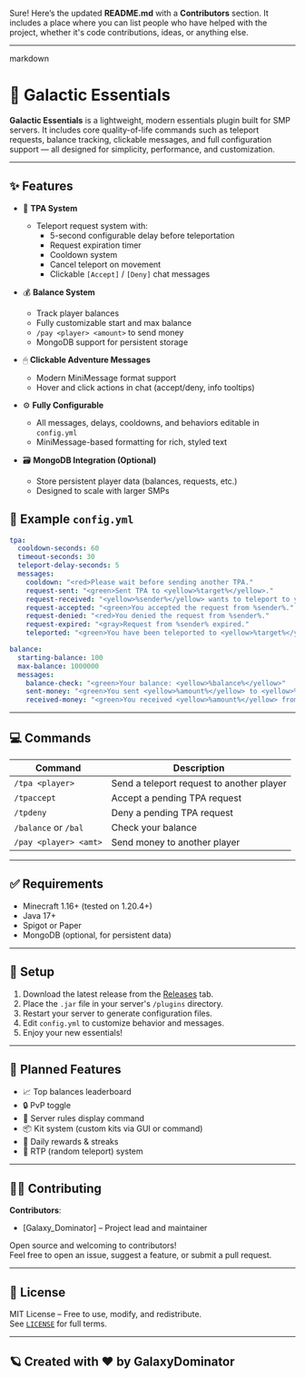 Sure! Here’s the updated **README.md** with a **Contributors** section. It includes a place where you can list people who have helped with the project, whether it's code contributions, ideas, or anything else.

---

markdown
# 🌌 Galactic Essentials

**Galactic Essentials** is a lightweight, modern essentials plugin built for SMP servers. It includes core quality-of-life commands such as teleport requests, balance tracking, clickable messages, and full configuration support — all designed for simplicity, performance, and customization.

---

## ✨ Features

- 🧭 **TPA System**
  - Teleport request system with:
    - 5-second configurable delay before teleportation
    - Request expiration timer
    - Cooldown system
    - Cancel teleport on movement
    - Clickable `[Accept]` / `[Deny]` chat messages

- 💰 **Balance System**
  - Track player balances
  - Fully customizable start and max balance
  - `/pay <player> <amount>` to send money
  - MongoDB support for persistent storage

- 🖱 **Clickable Adventure Messages**
  - Modern MiniMessage format support
  - Hover and click actions in chat (accept/deny, info tooltips)

- ⚙️ **Fully Configurable**
  - All messages, delays, cooldowns, and behaviors editable in `config.yml`
  - MiniMessage-based formatting for rich, styled text

- 🗃 **MongoDB Integration (Optional)**
  - Store persistent player data (balances, requests, etc.)
  - Designed to scale with larger SMPs


## 📁 Example `config.yml`

```yaml
tpa:
  cooldown-seconds: 60
  timeout-seconds: 30
  teleport-delay-seconds: 5
  messages:
    cooldown: "<red>Please wait before sending another TPA."
    request-sent: "<green>Sent TPA to <yellow>%target%</yellow>."
    request-received: "<yellow>%sender%</yellow> wants to teleport to you!"
    request-accepted: "<green>You accepted the request from %sender%."
    request-denied: "<red>You denied the request from %sender%."
    request-expired: "<gray>Request from %sender% expired."
    teleported: "<green>You have been teleported to <yellow>%target%</yellow>."

balance:
  starting-balance: 100
  max-balance: 1000000
  messages:
    balance-check: "<green>Your balance: <yellow>%balance%</yellow>"
    sent-money: "<green>You sent <yellow>%amount%</yellow> to <yellow>%target%</yellow>."
    received-money: "<green>You received <yellow>%amount%</yellow> from <yellow>%sender%</yellow>."
```

---

## 💻 Commands

| Command                | Description                             |
|------------------------|-----------------------------------------|
| `/tpa <player>`        | Send a teleport request to another player |
| `/tpaccept`            | Accept a pending TPA request            |
| `/tpdeny`              | Deny a pending TPA request              |
| `/balance` or `/bal`   | Check your balance                      |
| `/pay <player> <amt>`  | Send money to another player            |

---

## ✅ Requirements

- Minecraft 1.16+ (tested on 1.20.4+)
- Java 17+
- Spigot or Paper
- MongoDB (optional, for persistent data)

---

## 🚀 Setup

1. Download the latest release from the [Releases](https://github.com/yourname/Galactic-Essentials/releases) tab.
2. Place the `.jar` file in your server's `/plugins` directory.
3. Restart your server to generate configuration files.
4. Edit `config.yml` to customize behavior and messages.
5. Enjoy your new essentials!

---

## 🧠 Planned Features

- 📈 Top balances leaderboard
- 🔒 PvP toggle
- 📜 Server rules display command
- 📦 Kit system (custom kits via GUI or command)
- 🎁 Daily rewards & streaks
- 🔁 RTP (random teleport) system

---

## 🧑‍💻 Contributing

**Contributors**:

- [Galaxy_Dominator] – Project lead and maintainer

Open source and welcoming to contributors!  
Feel free to open an issue, suggest a feature, or submit a pull request.

---

## 📜 License

MIT License – Free to use, modify, and redistribute.  
See [`LICENSE`](LICENSE) for full terms.

---

## 🪐 Created with ❤️ by GalaxyDominator
